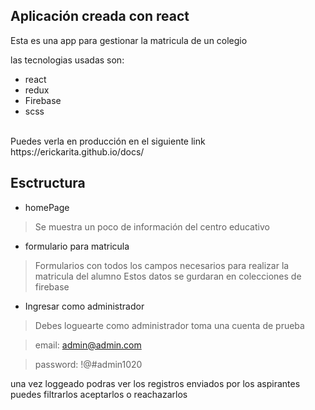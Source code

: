 ## Aplicación creada con react 
Esta es una app para gestionar la matricula de un colegio <br>

las tecnologias usadas son:
- react
- redux
- Firebase
- scss
<br>
Puedes verla en producción en el siguiente link https://erickarita.github.io/docs/ 

## Esctructura
* homePage
>Se muestra un poco de información del centro educativo

* formulario para matricula
>Formularios con todos los campos necesarios para realizar la matricula del alumno
>Estos datos se gurdaran en colecciones de firebase
* Ingresar como administrador
>Debes loguearte como administrador toma una cuenta de prueba

>email: admin@admin.com

>password: !@#admin1020

una vez loggeado podras ver los registros enviados por los aspirantes
puedes filtrarlos aceptarlos o reachazarlos
